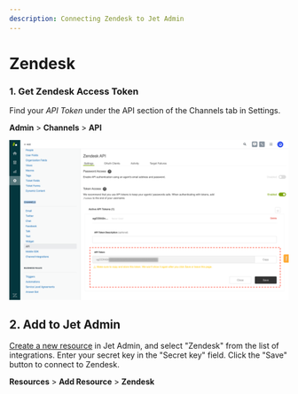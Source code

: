 ```yaml
---
description: Connecting Zendesk to Jet Admin
---
```


# Zendesk

### 1. Get Zendesk Access Token

Find your _API Token_ under the API section of the Channels tab in Settings.

**Admin** &gt; **Channels** &gt; **API**

![](../../.gitbook/assets/group%20%282%29.png)

## **2. Add to Jet Admin**

[Create a new resource](../adding-a-data-source.md) in Jet Admin, and select "Zendesk" from the list of integrations. Enter your secret key in the "Secret key" field. Click the "Save" button to connect to Zendesk.

**Resources** &gt; **Add Resource** &gt; **Zendesk**


